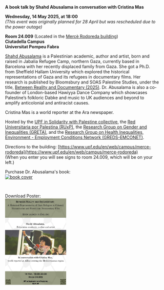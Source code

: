 **A book talk by Shahd Abusalama in conversation with Cristina Mas**

**Wednesday, 14 May 2025, at 18:00**<br>
_(This event was originally planned for 28 April but was rescheduled due to the power outage)_

**Room 24.009** (Located in the [Mercè Rodoreda building](https://www.upf.edu/en/web/campus/merce-rodoreda))<br>
**Ciutadella Campus**<br>
**Universitat Pompeu Fabra**

[Shahd Abusalama](https://palestinefrommyeyes.com) is a Palestinian academic, author and artist, born and raised in Jabalia Refugee Camp, northern Gaza, currently based in Barcelona with her recently displaced family from Gaza. She got a Ph.D. from Sheffield Hallam University which explored the historical representations of Gaza and its refugees in documentary films. Her research is published by Bloomsbury and SOAS Palestine Studies, under the title, [Between Reality and Documentary (2025)](https://www.bloomsbury.com/uk/between-reality-and-documentary-9780755653119/). Dr. Abusalama is also a co-founder of London-based Hawiyya Dance Company which showcases Palestine’s folkloric Dabke and music to UK audiences and beyond to amplify anticolonial and antiracist causes.

Cristina Mas is a world reporter at the Ara newspaper.

Hosted by the [UPF in Solidarity with Palestine collective](https://upfxpalestina.github.io), the [Red Universitaria por Palestina (RUxP)](https://www.redxpalestina.org), the [Research Group on Gender and Inequalities (GRETA)](https://www.upf.edu/web/greta), and the [Research Group on Health Inequalities, Environment - Employment Conditions Network (GREDS-EMCONET)](https://www.upf.edu/web/greds-emconet).

Directions to the building: [https://www.upf.edu/en/web/campus/merce-rodoreda](https://www.upf.edu/en/web/campus/merce-rodoreda)<br>
(When you enter you will see signs to room 24.009, which will be on your left.)

Purchase Dr. Abusalama's book:<br>
<a href="https://www.bloomsbury.com/uk/between-reality-and-documentary-9780755653119/"><img src="book_cover.jpg" alt="book cover" style="width:200px;"/></a>

<br>

Download Poster:<br>
<a href="upf4pal_bookfair_abusalama_2025_05_14b.jpg"><img src="upf4pal_bookfair_abusalama_2025_05_14b.jpg" alt="poster" style="width:200px;"/></a>

